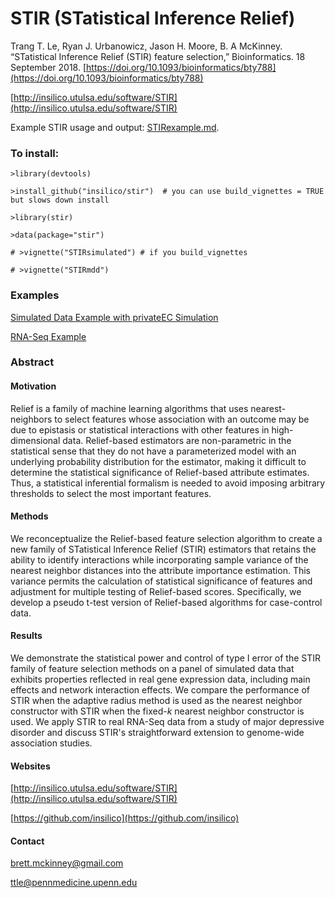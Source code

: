 
# STIR (STatistical Inference Relief)

Trang T. Le, Ryan J. Urbanowicz, Jason H. Moore, B. A McKinney. “STatistical Inference Relief (STIR) feature selection,” Bioinformatics. 18 September 2018. [https://doi.org/10.1093/bioinformatics/bty788](https://doi.org/10.1093/bioinformatics/bty788)

[http://insilico.utulsa.edu/software/STIR](http://insilico.utulsa.edu/software/STIR)

Example STIR usage and output: [STIRexample.md](https://github.com/insilico/STIR/blob/master/inst/example/STIRexample.md).

### To install:

    >library(devtools)
    
    >install_github("insilico/stir")  # you can use build_vignettes = TRUE but slows down install

    >library(stir)
    
    >data(package="stir")
    
    # >vignette("STIRsimulated") # if you build_vignettes
    
    # >vignette("STIRmdd")

    
 ### Examples

[Simulated Data Example with privateEC Simulation](https://github.com/insilico/STIR/blob/master/inst/example/STIRexample.md) 

[RNA-Seq Example](https://github.com/insilico/STIR/blob/master/vignettes/STIRmdd.Rmd) 

### Abstract

#### Motivation

Relief is a family of machine learning algorithms that uses nearest-neighbors to select features whose association with an outcome may be due to epistasis or statistical interactions with other features in high-dimensional data. Relief-based estimators are non-parametric in the statistical sense that they do not have a parameterized model with an underlying probability distribution for the estimator, making it difficult to determine the statistical significance of Relief-based attribute estimates. Thus, a statistical inferential formalism is needed to avoid imposing arbitrary thresholds to select the most important features. 

#### Methods

We reconceptualize the Relief-based feature selection algorithm to create a new family of STatistical Inference Relief (STIR) estimators that retains the ability to identify interactions while incorporating sample variance of the nearest neighbor distances into the attribute importance estimation. This variance permits the calculation of statistical significance of features and adjustment for multiple testing of Relief-based scores. Specifically, we develop a pseudo t-test version of Relief-based algorithms for case-control data.  

#### Results

We demonstrate the statistical power and control of type I error of the STIR family of feature selection methods on a panel of simulated data that exhibits properties reflected in real gene expression data, including main effects and network interaction effects. We compare the performance of STIR when the adaptive radius method is used as the nearest neighbor constructor with STIR when the fixed-$k$ nearest neighbor constructor is used. We apply STIR to real RNA-Seq data from a study of major depressive disorder and discuss STIR's straightforward extension to genome-wide association studies.

#### Websites
[http://insilico.utulsa.edu/software/STIR](http://insilico.utulsa.edu/software/STIR)

[https://github.com/insilico](https://github.com/insilico)

#### Contact
[brett.mckinney@gmail.com](brett.mckinney@gmail.com)

[ttle@pennmedicine.upenn.edu](ttle@pennmedicine.upenn.edu)
